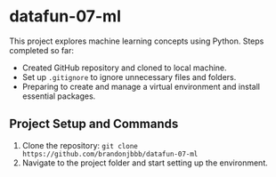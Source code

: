 
# datafun-07-ml

This project explores machine learning concepts using Python. Steps completed so far:
- Created GitHub repository and cloned to local machine.
- Set up `.gitignore` to ignore unnecessary files and folders.
- Preparing to create and manage a virtual environment and install essential packages.

## Project Setup and Commands
1. Clone the repository: `git clone https://github.com/brandonjbbb/datafun-07-ml`
2. Navigate to the project folder and start setting up the environment.
